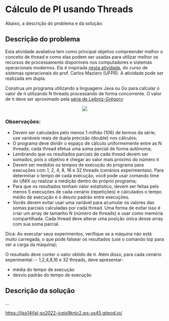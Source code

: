
# Cálculo de PI usando Threads

Abaixo, a descrição do problema e da solução:

## Descrição do problema

Esta atividade avaliativa tem como principal objetivo compreender melhor o conceito de thread e como elas podem ser usadas para utilizar melhor os recursos de processamento disponíveis nos computadores e sistemas operacionais modernos. Ela é inspirada [nesta atividade](http://wiki.inf.ufpr.br/maziero/doku.php?id=so:calculo_de_pi_com_threads), do curso de sistemas operacionais do prof. Carlos Maziero (UFPR). A atividade pode ser realizada em dupla.

Construa um programa utilizando a linguagens Java ou Go para calcular o valor de π utilizando N threads processando de forma concorrente. O valor de π deve ser aproximado pela [série de Leibniz-Grégory](https://pt.wikipedia.org/wiki/F%C3%B3rmula_de_Leibniz_para_%CF%80):

<p align="center">
  <img src="http://wiki.inf.ufpr.br/maziero/lib/exe/fetch.php?cache=&media=so:calcpi.png" />
</p>

### Observações:

- Devem ser calculados pelo menos 1 milhão (106) de termos da série; use variáveis reais de dupla precisão (double) nos cálculos;
- O programa deve dividir o espaço de cálculo uniformemente entre as N threads; cada thread efetua uma soma parcial de forma autônoma;
- Lembrando que os resultados parciais de cada thread devem ser somados, pois o objetivo é chegar ao valor mais próximo do número π
- Devem ser medidos os tempos de execução do programa para execuções com 1, 2, 4, 8, 16 e 32 threads (cenários experimentais). Para determinar o tempo de cada execução, você pode usar comando time do UNIX ou realizar a medição dentro do próprio programa;
- Para que os resultados tenham valor estatístico, devem ser feitas pelo menos 5 execuções de cada cenário (repetições) e calculados o tempo médio de execução e o desvio padrão entre execuções.
- Vocês devem evitar usar uma variável para acumular os valores das somas parciais calculadas por cada thread. Uma forma de evitar isso é criar um array de tamanho N (número de threads) e usar como memória compartilhada. Cada thread deve alterar uma posição única desse array com sua soma parcial.

Dica: Ao executar seus experimentos, verifique se a máquina não está muito carregada, o que pode falsear os resultados (use o comando top para ver a carga da máquina);

O resultado deve conter o valor obtido de π. Além disso, para cada cenário experimental -- 1,2,4,8,16 e 32 threads, deve apresentar:
- média do tempo de execução
- desvio padrão do tempo de execução

## Descrição da solução

...


https://jlss14ifal-so2022-jceix9knic2.ws-us45.gitpod.io/
